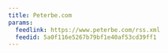 ```yaml
---
title: Peterbe.com
params:
  feedlink: https://www.peterbe.com/rss.xml
  feedid: 5a0f116e5267b79bf1e40af53cd39ff1
---
```

